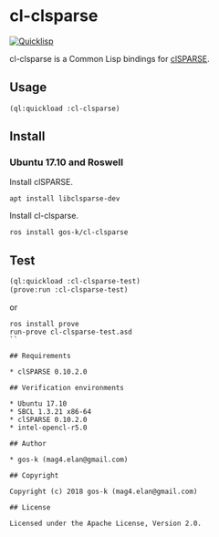 # cl-clsparse

[![Quicklisp](http://quickdocs.org/badge/cl-clsparse.svg)](http://quickdocs.org/cl-clsparse/)

cl-clsparse is a Common Lisp bindings for [clSPARSE](https://github.com/clMathLibraries/clSPARSE).

## Usage

```
(ql:quickload :cl-clsparse)
```

## Install

### Ubuntu 17.10 and Roswell

Install clSPARSE.

```
apt install libclsparse-dev
```

Install cl-clsparse.
```
ros install gos-k/cl-clsparse
```

## Test

```lisp
(ql:quickload :cl-clsparse-test)
(prove:run :cl-clsparse-test)
```

or

```
ros install prove
run-prove cl-clsparse-test.asd
``

## Requirements

* clSPARSE 0.10.2.0

## Verification environments

* Ubuntu 17.10
* SBCL 1.3.21 x86-64
* clSPARSE 0.10.2.0
* intel-opencl-r5.0

## Author

* gos-k (mag4.elan@gmail.com)

## Copyright

Copyright (c) 2018 gos-k (mag4.elan@gmail.com)

## License

Licensed under the Apache License, Version 2.0.
